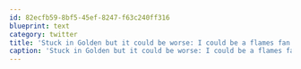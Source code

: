 ```yaml
---
id: 82ecfb59-8bf5-45ef-8247-f63c240ff316
blueprint: text
category: twitter
title: 'Stuck in Golden but it could be worse: I could be a flames fan'
caption: 'Stuck in Golden but it could be worse: I could be a flames fan'
---
```

